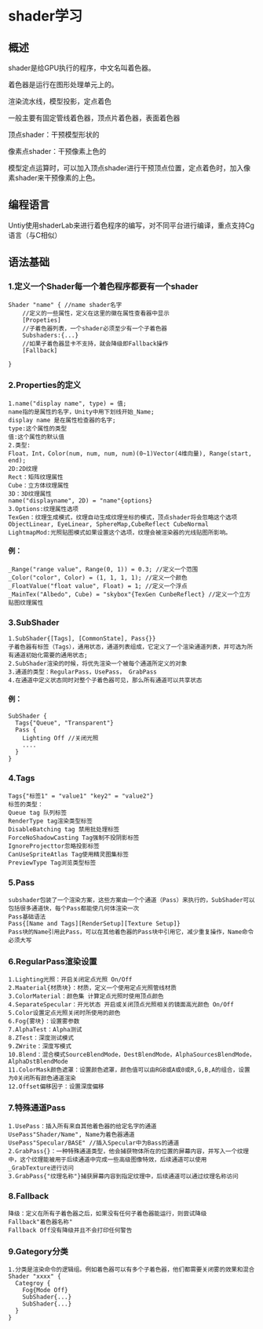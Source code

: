 # shader学习

## 概述

shader是给GPU执行的程序，中文名叫着色器。

着色器是运行在图形处理单元上的。

渲染流水线，模型投影，定点着色

一般主要有固定管线着色器，顶点片着色器，表面着色器

顶点shader：干预模型形状的

像素点shader：干预像素上色的

模型定点运算时，可以加入顶点shader进行干预顶点位置，定点着色时，加入像素shader来干预像素的上色。

## 编程语言

Untiy使用shaderLab来进行着色程序的编写，对不同平台进行编译，重点支持Cg语言（与C相似）

## 语法基础

### 1.定义一个Shader每一个着色程序都要有一个shader

```
Shader "name" { //name shader名字
	//定义的一些属性，定义在这里的徽在属性查看器中显示
	[Propeties]
	//子着色器列表，一个shader必须至少有一个子着色器
	Subshaders:{...}
	//如果子着色器显卡不支持，就会降级即Fallback操作
	[Fallback]
  
}
```

### 2.Properties的定义

```
1.name("display name", type) = 值;
name指的是属性的名字，Unity中用下划线开始_Name;
display name 是在属性检查器的名字;
type:这个属性的类型
值:这个属性的默认值
2.类型:
Float，Int，Color(num, num, num, num)(0~1)Vector(4维向量), Range(start, end);
2D:2D纹理
Rect：矩阵纹理属性
Cube：立方体纹理属性
3D：3D纹理属性
name("displayname", 2D) = "name"{options}
3.Options:纹理属性选项
TexGen：纹理生成模式，纹理自动生成纹理坐标的模式，顶点shader将会忽略这个选项
ObjectLinear, EyeLinear, SphereMap,CubeReflect CubeNormal
LightmapMod:光照贴图模式如果设置这个选项，纹理会被渲染器的光线贴图所影响。
```

#### 例：

``` 
_Range("range value", Range(0, 1)) = 0.3; //定义一个范围
_Color("color", Color) = (1, 1, 1, 1); //定义一个颜色
_FloatValue("float value", Float) = 1; //定义一个浮点
_MainTex("Albedo", Cube) = "skybox"{TexGen CunbeReflect} //定义一个立方贴图纹理属性
```

### 3.SubShader

```
1.SubShader{[Tags], [CommonState], Pass{}}
子着色器有标签（Tags），通用状态，通道列表组成，它定义了一个渲染通道列表，并可选为所有通道初始化需要的通用状态;
2.SubShader渲染的时候，将优先渲染一个被每个通道所定义的对象
3.通道的类型：RegularPass，UsePass， GrabPass
4.在通道中定义状态同时对整个子着色器可见，那么所有通道可以共享状态
```

#### 例：

```
SubShader {
  Tags{"Queue", "Transparent"}
  Pass {
    Lighting Off //关闭光照
    ....
  }
}
```

### 4.Tags

```
Tags{"标签1" = "value1" "key2" = "value2"}
标签的类型：
Queue tag 队列标签
RenderType tag渲染类型标签
DisableBatching tag 禁用批处理标签
ForceNoShadowCasting Tag强制不投阴影标签
IgnoreProjecttor忽略投影标签
CanUseSpriteAtlas Tag使用精灵图集标签
PreviewType Tag浏览类型标签
```

### 5.Pass

```
subshader包装了一个渲染方案，这些方案由一个个通道（Pass）来执行的，SubShader可以包括很多通道快，每个Pass都能使几何体渲染一次
Pass基础语法
Pass{[Name and Tags][RenderSetup][Texture Setup]}
Pass块的Name引用此Pass，可以在其他着色器的Pass块中引用它，减少重复操作，Name命令必须大写
```

### 6.RegularPass渲染设置

```
1.Lighting光照：开启关闭定点光照 On/Off
2.Maaterial{材质块}：材质，定义一个使用定点光照管线材质
3.ColorMaterial：颜色集 计算定点光照时使用顶点颜色
4.SeparateSpecular：开光状态 开启或关闭顶点光照相关的镜面高光颜色 On/Off
5.Color设置定点光照关闭时所使用的颜色
6.Fog{雾块}：设置雾参数
7.AlphaTest：Alpha测试
8.ZTest：深度测试模式
9.ZWrite：深度写模式
10.Blend：混合模式SourceBlendMode，DestBlendMode，AlphaSourcesBlendMode， AlphaDstBlendMode
11.ColorMask颜色遮罩：设置颜色遮罩，颜色值可以由RGB或A或0或R,G,B,A的组合，设置为0关闭所有颜色通道渲染
12.Offset偏移因子：设置深度偏移
```

### 7.特殊通道Pass

```
1.UsePass：插入所有来自其他着色器的给定名字的通道
UsePass"Shader/Name", Name为着色器通道
UsePass"Specular/BASE" //插入Specular中为Bass的通道
2.GrabPass{}：一种特殊通道类型，他会捕获物体所在的位置的屏幕内容，并写入一个纹理中，这个纹理能被用于后续通道中完成一些高级图像特效，后续通道可以使用
_GrabTexture进行访问
3.GrabPass{"纹理名称"}捕获屏幕内容到指定纹理中，后续通道可以通过纹理名称访问
```

### 8.Fallback

```
降级：定义在所有子着色器之后，如果没有任何子着色器能运行，则尝试降级
Fallback"着色器名称"
Fallback Off没有降级并且不会打印任何警告
```

### 9.Gategory分类

```
1.分类是渲染命令的逻辑组。例如着色器可以有多个子着色器，他们都需要关闭雾的效果和混合
Shader "xxxx" {
  Categroy {
    Fog{Mode Off}
    SubShader{...}
    SubShader{...}
  }
}
```























